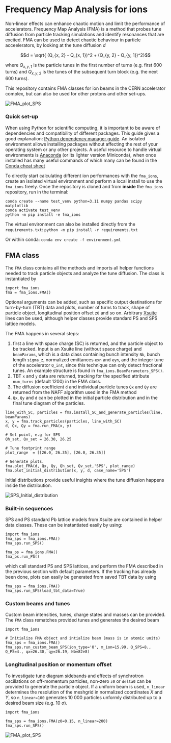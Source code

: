 # Frequency Map Analysis for ions

Non-linear effects can enhance chaotic motion and limit the performance of accelerators. Frequency Map Analysis (FMA) is a method that probes tune diffusion from particle tracking simulations and identify resonances that are excited. FMA can be used to detect chaotic behaviour in particle acceelerators, by looking at the tune diffusion $d$ 

$$d =  \sqrt{ (Q_{x, 2} - Q_{x, 1})^2 + (Q_{y, 2} - Q_{y, 1})^2}$$

where $Q_{x, y, 1}$ is the particle tunes in the first number of turns (e.g. first 600 turns) and $Q_{x, y, 2}$ is the tunes of the subsequent turn block (e.g. the next 600 turns).  

This repository contains FMA classes for ion beams in the CERN accelerator complex, but can also be used for other protons and other set-ups.  

![FMA_plot_SPS](https://github.com/ewaagaard/fma_ions/assets/68541324/9c28a013-16f9-4130-aa1b-3d9663a5f39c)

### Quick set-up

When using Python for scientific computing, it is important to be aware of dependencies and compatibility of different packages. This guide gives a good explanation: [Python dependency manager guide](https://aaltoscicomp.github.io/python-for-scicomp/dependencies/#dependency-management). An isolated environment allows installing packages without affecting the rest of your operating system or any other projects. A useful resource to handle virtual environments is [Anaconda](https://www.anaconda.com/) (or its lighter version Miniconda), when once installed has many useful commands of which many can be found in the [Conda cheat sheet](https://docs.conda.io/projects/conda/en/4.6.0/_downloads/52a95608c49671267e40c689e0bc00ca/conda-cheatsheet.pdf) 

To directly start calculating different ion performances with the `fma_ions`, create an isolated virtual environment and perform a local install to use the `fma_ions` freely. Once the repository is cloned and from **inside** the `fma_ions` repository, run in the terminal:

```
conda create --name test_venv python=3.11 numpy pandas scipy matplotlib
conda activate test_venv
python -m pip install -e fma_ions
```
The virtual environment can also be installed directly from the `requirements.txt`: `python -m pip install -r requirements.txt`

Or within conda: `conda env create -f environment.yml`

## FMA class

The `FMA` class contains all the methods and imports all helper functions needed to track particle objects and analyze the tune diffusion. The class is instantiated by
```
import fma_ions
fma = fma_ions.FMA() 
```
Optional arguments can be added, such as specific output destinations for turn-by-turn (TBT) data and plots, number of turns to track, shape of particle object, longitudinal position offset `z0` and so on. Arbitrary [Xsuite](https://xsuite.readthedocs.io/en/latest/) lines can be used, although helper classes provide standard PS and SPS lattice models. 

The FMA happens in several steps: 
1) first a line with space charge (SC) is returned, and the particle object to be tracked. Input is an Xsuite line (without space charge) and `beamParams`, which is a data class containing bunch intensity `Nb`, bunch length `sigma_z`, normalized emittances `exn` and `eyn`, and the integer tune of the accelerator `Q_int`, since this technique can only detect fractional tunes. An example structure is found in `fma_ions.BeamParameters_SPS()`. 
2) TBT `x` and `y` data are returned, tracking for the specified attribute `num_turns` (default 1200) in the FMA class.
3) The diffusion coefficient `d` and individual particle tunes `Qx` and `Qy` are returned from the NAFF algorithm used in the FMA method
4) `Qx`, `Qy` and `d` can be plotted in the initial particle distribution and in the final tune diagram of the particles. 
```
line_with_SC, particles = fma.install_SC_and_generate_particles(line, beamParams)
x, y = fma.track_particles(particles, line_with_SC)
d, Qx, Qy = fma.run_FMA(x, y)

# Set point, e.g for SPS
Qh_set, Qv_set = 26.30, 26.25 

# Tune footprint range
plot_range  = [[26.0, 26.35], [26.0, 26.35]]

# Generate plots.
fma.plot_FMA(d, Qx, Qy, Qh_set, Qv_set,'SPS', plot_range)
fma.plot_initial_distribution(x, y, d, case_name='SPS')
```
Initial distributions provide useful insights where the tune diffusion happens inside the distribution. 

![SPS_Initial_distribution](https://github.com/ewaagaard/fma_ions/assets/68541324/35a343bf-fc7d-4215-a4a2-08fe2e43be19)

### Built-in sequences 

SPS and PS standard Pb lattice models from Xsuite are contained in helper data classes. These can be instantiated easily by using:
```
import fma_ions
fma_sps = fma_ions.FMA()
fma_sps.run_SPS()

fma_ps = fma_ions.FMA()
fma_ps.run_PS()
```
which call standard PS and SPS lattices, and perform the FMA described in the previous section with default parameters. If the tracking has already been done, plots can easily be generated from saved TBT data by using
```
fma_sps = fma_ions.FMA()
fma_sps.run_SPS(load_tbt_data=True)
```
### Custom beams and tunes

Custom beam intensities, tunes, charge states and masses can be provided. The `FMA` class rematches provided tunes and generates the desired beam

```
import fma_ions

# Initialize FMA object and intialize beam (mass is in atomic units)
fma_sps = fma_ions.FMA()
fma_sps.run_custom_beam_SPS(ion_type='O', m_ion=15.99, Q_SPS=8., Q_PS=4., qx=26.30, qy=26.19, Nb=82e8)
```
### Longitudinal position or momentum offset

To investigate tune diagram sidebands and effects of synchrotron oscillations on off-momentum particles, non-zero `z0` or `delta0` can be provided to generate the particle object. If a uniform beam is used, `n_linear` determines the resolution of the meshgrid in normalized coordinates $X$ and $Y$, so `n_linear=100` generates 10 000 particles unformly distributed up to a desired beam size (e.g. 10 $\sigma$). 
```
import fma_ions

fma_sps = fma_ions.FMA(z0=0.15, n_linear=200)
fma_sps.run_SPS()
```

![FMA_plot_SPS](https://github.com/ewaagaard/fma_ions/assets/68541324/d1d69eec-fc0d-4ccd-a34c-a1820cc6f604)

